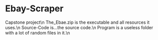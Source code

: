 # Ebay-Scraper
Capstone project\n
The_Ebae.zip is the executable and all resources it uses.\n
Source-Code is...the source code.\n
Program is a useless folder with a lot of random files in it.\n
